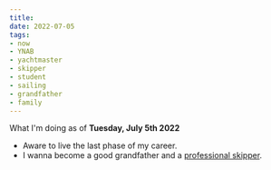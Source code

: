 ```yaml
---
title: 
date: 2022-07-05
tags:
- now
- YNAB
- yachtmaster
- skipper
- student
- sailing
- grandfather
- family
---
```


What I'm doing as of **Tuesday, July 5th 2022**

* Aware to live the last phase of my career. 
* I wanna become a good grandfather and a [professional skipper](https://ducamp.me/Sea_captain#Skipper). 

<!--
## Personal Finance 

Trying [YNAB](https://ducamp.me/YNAB) 
-->
<!--
## Studying [RYA](https://ducamp.me/RYA)'s [Yachtmaster Offshore](https://ducamp.me/Yachtmaster) theory.
* Reading RYA - "Navigation Handbook" - [Melanie Bartlett](https://ducamp.me/Melanie_Bartlett)
* Building [flashcards](https://ducamp.me/Flashcards) around "Navigation Exercises" - (author = [Chris Slade](https://ducamp.me/Chris_Slade))
* [Exploring the map of Grand Paris](https://www.enlargeyourparis.fr/balades/le-randopolitain-sentiers-grande-randonnee-en-ile-de-france) with the Randopolitain.

## Planning 2022 Q3
* August : follow-up instruction with <a rel='muse friend met' href="https://sail-master-training.com">Nicolas Joubert (sail-master-training)</a> in Saint-Malo (France) and [Channel Islands](https://ducamp.me/Channel_Islands).
* September : Anjou w my family + looking up for positions North Europe (Baltic sea or Brittany)

## Reading 
* Lillian's Book : [a cat's guide to money](https://shop.ohmydollar.com/products/catsguidetomoney) 

(Thanks to <a rel='muse' href='https://sive.rs'>Derek Sivers</a> or the idea of [keeping a /now page](https://nownownow.com/about) like this one.)
-->
